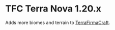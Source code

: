 # TFC Terra Nova 1.20.x

Adds more biomes and terrain to [TerraFirmaCraft](https://github.com/TerraFirmaCraft/TerraFirmaCraft).

